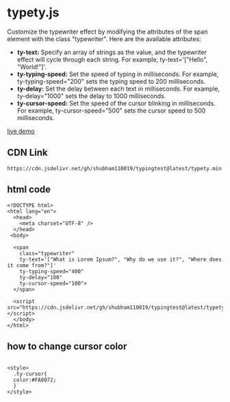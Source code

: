 # typety.js

<p>Customize the typewriter effect by modifying the attributes of the span element with the class "typewriter". Here are the available attributes:</p>

<ul>
  <li><strong>ty-text:</strong> Specify an array of strings as the value, and the typewriter effect will cycle through each string. For example, ty-text='["Hello", "World!"]'.</li>
  <li><strong>ty-typing-speed:</strong> Set the speed of typing in milliseconds. For example, ty-typing-speed="200" sets the typing speed to 200 milliseconds.</li>
  <li><strong>ty-delay:</strong> Set the delay between each text in milliseconds. For example, ty-delay="1000" sets the delay to 1000 milliseconds.</li>
  <li><strong>ty-cursor-speed:</strong> Set the speed of the cursor blinking in milliseconds. For example, ty-cursor-speed="500" sets the cursor speed to 500 milliseconds.</li>
</ul>

<a href="https://codepen.io/sralli73/pen/JjmgxwP">live demo</a>


## CDN Link
```
https://cdn.jsdelivr.net/gh/shubham110019/typingtest@latest/typety.min.js
```

## html code

```
<!DOCTYPE html>
<html lang="en">
  <head>
    <meta charset="UTF-8" />
  </head>
 <body>

  <span
    class="typewriter"
    ty-text='["What is Lorem Ipsum?", "Why do we use it?", "Where does it come from?"]'
    ty-typing-speed="400"
    ty-delay="100"
    ty-cursor-speed="100">
  </span>
 
  <script src="https://cdn.jsdelivr.net/gh/shubham110019/typingtest@latest/typety.min.js"></script>
  </body>
</html>
```

## how to change cursor color
```

<style>
  .ty-cursor{
  color:#FA8072;
  }
</style>
```
